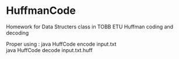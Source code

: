 # HuffmanCode

Homework for Data Structers class in TOBB ETU
Huffman coding and decoding


Proper using : 
java HuffCode encode input.txt  
java HuffCode decode input.txt.huff

